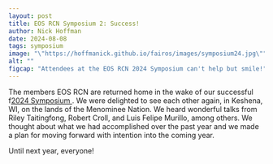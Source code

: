 ```yaml
---
layout: post
title: EOS RCN Symposium 2: Success!
author: Nick Hoffman
date: 2024-08-08
tags: symposium
image: "\"https://hoffmanick.github.io/fairos/images/symposium24.jpg\""
alt: ""
figcap: "Attendees at the EOS RCN 2024 Symposium can't help but smile!"
---
```


<style>
  img {
    width: 500px;
  }
  li {
    font-size:20px;
    color: #000;
  }
</style>

<div class="text-box-main">
<p> The members EOS RCN are returned home in the wake of our successful f<a href="https://eos-rcn.github.io/web/symposium2024" target="_blank">2024 Symposium </a>. We were delighted to see each other again, 
  in Keshena, WI, on the lands of the Menominee Nation. We heard wonderful talks from Riley Taitingfong, Robert Croll, and Luis Felipe Murillo, among others. We thought about what we had accomplished over the past
year and we made a plan for moving forward with intention into the coming year. </p>
  <p>Until next year, everyone!</p>
</div>
